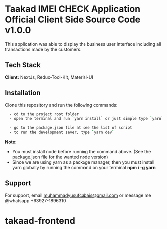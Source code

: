 # Taakad IMEI CHECK Application Official Client Side Source Code v1.0.0

This application was able to display the business user interface including all transactions made by the customers.

## Tech Stack

**Client:** NextJs, Redux-Tool-Kit, Material-UI

## Installation

Clone this repository and run the following commands:

```bash
  - cd to the project root folder
  - open the terminal and run `yarn install` or just simple type `yarn` and press enter

  - go to the package.json file at see the list of script
  - to run the development sever, type `yarn dev`
```

**Note:**

- You must install node before running the command above. (See the package.json file for the wanted node version)
- Since we are using yarn as a package manager, then you must install yarn globally by running the command on your terminal **npm i -g yarn**

## Support

For support, email muhammadyusufcabais@gmail.com or message me @whatsapp +63927-1896310
# takaad-frontend
